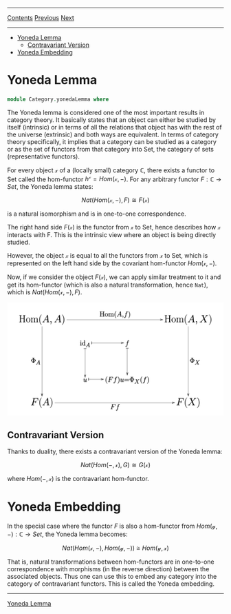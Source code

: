 ****
[Contents](contents.html)
[Previous](Category.naturalTransformation.html)
[Next](Category.limits.html)

<!-- START doctoc generated TOC please keep comment here to allow auto update -->
<!-- DON'T EDIT THIS SECTION, INSTEAD RE-RUN doctoc TO UPDATE -->
****

- [Yoneda Lemma](#yoneda-lemma)
  - [Contravariant Version](#contravariant-version)
- [Yoneda Embedding](#yoneda-embedding)

<!-- END doctoc generated TOC please keep comment here to allow auto update -->

# Yoneda Lemma

```agda
module Category.yonedaLemma where
```

The Yoneda lemma is considered one of the most important results in category theory. It basically states that an object can either be studied by itself (intrinsic) or in terms of all the relations that object has with the rest of the universe (extrinsic) and both ways are equivalent. In terms of category theory specifically, it implies that a category can be studied as a category or as the set of functors from that category into Set, the category of sets (representative functors).

For every object $\mathcal{x}$ of a (locally small) category ℂ, there exists a functor to Set called the hom-functor $h^{\mathcal{x}} = Hom(\mathcal{x}, −)$. For any arbitrary functor $F : ℂ → Set$, the Yoneda lemma states:

$$
Nat(Hom(\mathcal{x}, −), F) ≅ F(\mathcal{x})
$$

is a natural isomorphism and is in one-to-one correspondence.

The right hand side $F(\mathcal{x})$ is the functor from $\mathcal{x}$ to Set, hence describes how $\mathcal{x}$ interacts with F. This is the intrinsic view where an object is being directly studied.

However, the object $\mathcal{x}$ is equal to all the functors from $\mathcal{x}$ to Set, which is represented on the left hand side by the covariant hom-functor $Hom(\mathcal{x}, −)$.

Now, if we consider the object $F(\mathcal{x})$, we can apply similar treatment to it and get its hom-functor (which is also a natural transformation, hence `Nat`), which is $Nat(Hom(\mathcal{x}, −), F)$.

![Figure 1: Yoneda Lemma](/artwork/yoneda_lemma.png)

## Contravariant Version

Thanks to duality, there exists a contravariant version of the Yoneda lemma:

$$
Nat(Hom(−, \mathcal{x}), G) ≅ G(\mathcal{x})
$$

where $Hom(−, \mathcal{x})$ is the contravariant hom-functor.

# Yoneda Embedding

In the special case where the functor $F$ is also a hom-functor from $Hom(\mathcal{y}, −) : ℂ → Set$, the Yoneda lemma becomes:

$$
Nat(Hom(\mathcal{x}, −), Hom(\mathcal{y}, −)) ≅ Hom(\mathcal{y}, \mathcal{x})
$$

That is, natural transformations between hom-functors are in one-to-one correspondence with morphisms (in the reverse direction) between the associated objects. Thus one can use this to embed any category into the category of contravariant functors. This is called the Yoneda embedding.

---

[Yoneda Lemma](./Category.limits.html)

